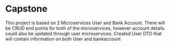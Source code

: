 # Capstone
This project is based on 2 Microservices User and Bank Account. There will be CRUD end points for both of the microservices, however account details could also be updated through user microservices. Created User DTO that will contain information on both User and bankaccount
